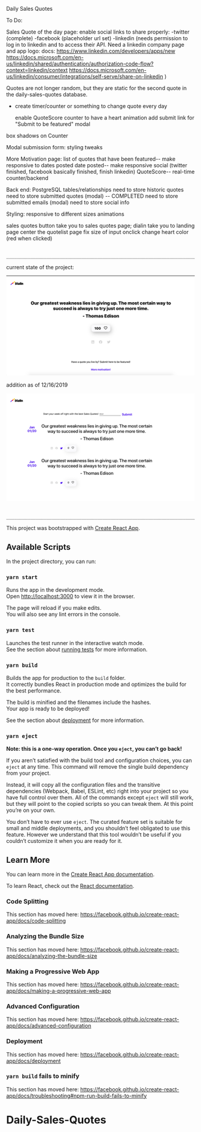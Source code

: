 Daily Sales Quotes

To Do:

Sales Quote of the day page:
enable social links to share properly:
-twitter (complete)
-facebook (placeholder url set)
-linkedin (needs permission to log in to linkedin and to access their API. Need a linkedin company page and app logo:
docs: https://www.linkedin.com/developers/apps/new
https://docs.microsoft.com/en-us/linkedin/shared/authentication/authorization-code-flow?context=linkedin/context
https://docs.microsoft.com/en-us/linkedin/consumer/integrations/self-serve/share-on-linkedin
)

Quotes are not longer random, but they are static for the second quote in the daily-sales-quotes database.

- create timer/counter or something to change quote every day

  enable QuoteScore counter to have a heart animation
  add submit link for "Submit to be featured" modal

box shadows on Counter

Modal submission form:
styling tweaks

More Motivation page:
list of quotes that have been featured-- make responsive to dates posted
date posted-- make responsive
social (twitter finished, facebook basically finished, finish linkedin)
QuoteScore-- real-time counter/backend

Back end:
PostgreSQL tables/relationships
need to store historic quotes
need to store submitted quotes (modal) -- COMPLETED
need to store submitted emails (modal)
need to store social info

Styling:
responsive to different sizes
animations

sales quotes button take you to sales quotes page; dialin take you to landing page
center the quotelist page
fix size of input
onclick change heart color (red when clicked)

                      ___________________________________________________________________________

current state of the project:

![SalesQuotes](./src/images/Sales-quotes-screenshot-12-11-2019.png)

addition as of 12/16/2019

![SalesQuotes](./src/images/Sales-quotes-screenshot-12-16-2019.png)

                      ___________________________________________________________________________

This project was bootstrapped with [Create React App](https://github.com/facebook/create-react-app).

## Available Scripts

In the project directory, you can run:

### `yarn start`

Runs the app in the development mode.<br />
Open [http://localhost:3000](http://localhost:3000) to view it in the browser.

The page will reload if you make edits.<br />
You will also see any lint errors in the console.

### `yarn test`

Launches the test runner in the interactive watch mode.<br />
See the section about [running tests](https://facebook.github.io/create-react-app/docs/running-tests) for more information.

### `yarn build`

Builds the app for production to the `build` folder.<br />
It correctly bundles React in production mode and optimizes the build for the best performance.

The build is minified and the filenames include the hashes.<br />
Your app is ready to be deployed!

See the section about [deployment](https://facebook.github.io/create-react-app/docs/deployment) for more information.

### `yarn eject`

**Note: this is a one-way operation. Once you `eject`, you can’t go back!**

If you aren’t satisfied with the build tool and configuration choices, you can `eject` at any time. This command will remove the single build dependency from your project.

Instead, it will copy all the configuration files and the transitive dependencies (Webpack, Babel, ESLint, etc) right into your project so you have full control over them. All of the commands except `eject` will still work, but they will point to the copied scripts so you can tweak them. At this point you’re on your own.

You don’t have to ever use `eject`. The curated feature set is suitable for small and middle deployments, and you shouldn’t feel obligated to use this feature. However we understand that this tool wouldn’t be useful if you couldn’t customize it when you are ready for it.

## Learn More

You can learn more in the [Create React App documentation](https://facebook.github.io/create-react-app/docs/getting-started).

To learn React, check out the [React documentation](https://reactjs.org/).

### Code Splitting

This section has moved here: https://facebook.github.io/create-react-app/docs/code-splitting

### Analyzing the Bundle Size

This section has moved here: https://facebook.github.io/create-react-app/docs/analyzing-the-bundle-size

### Making a Progressive Web App

This section has moved here: https://facebook.github.io/create-react-app/docs/making-a-progressive-web-app

### Advanced Configuration

This section has moved here: https://facebook.github.io/create-react-app/docs/advanced-configuration

### Deployment

This section has moved here: https://facebook.github.io/create-react-app/docs/deployment

### `yarn build` fails to minify

This section has moved here: https://facebook.github.io/create-react-app/docs/troubleshooting#npm-run-build-fails-to-minify

# Daily-Sales-Quotes
